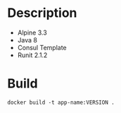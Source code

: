 # Description
- Alpine 3.3
- Java 8
- Consul Template
- Runit 2.1.2

# Build
```
docker build -t app-name:VERSION .
```
